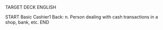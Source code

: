 TARGET DECK
ENGLISH

START
Basic
Cashier1
Back: n. Person dealing with cash transactions in a shop, bank, etc.
END
